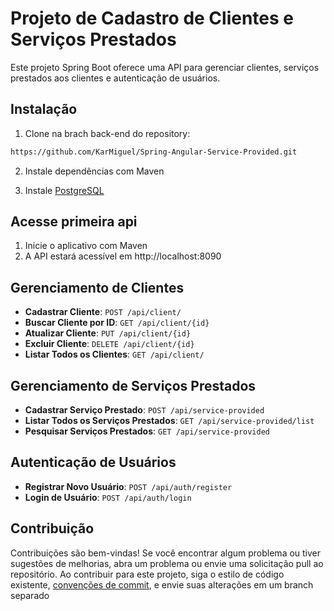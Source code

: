 # Projeto de Cadastro de Clientes e Serviços Prestados

Este projeto Spring Boot oferece uma API para gerenciar clientes, serviços prestados aos clientes e autenticação de usuários.

## Instalação

1. Clone na brach back-end do repository:

```bash
https://github.com/KarMiguel/Spring-Angular-Service-Provided.git
```

2. Instale dependências com Maven

3. Instale [PostgreSQL](https://www.postgresql.org/)

## Acesse primeira api

1. Inicie o aplicativo com Maven
2. A API estará acessível em http://localhost:8090

## Gerenciamento de Clientes

- **Cadastrar Cliente**: `POST /api/client/`
- **Buscar Cliente por ID**: `GET /api/client/{id}`
- **Atualizar Cliente**: `PUT /api/client/{id}`
- **Excluir Cliente**: `DELETE /api/client/{id}`
- **Listar Todos os Clientes**: `GET /api/client/`

## Gerenciamento de Serviços Prestados

- **Cadastrar Serviço Prestado**: `POST /api/service-provided`
- **Listar Todos os Serviços Prestados**: `GET /api/service-provided/list`
- **Pesquisar Serviços Prestados**: `GET /api/service-provided`

## Autenticação de Usuários

- **Registrar Novo Usuário**: `POST /api/auth/register`
- **Login de Usuário**: `POST /api/auth/login`

## Contribuição
Contribuições são bem-vindas! Se você encontrar algum problema ou tiver sugestões de melhorias, abra um problema ou envie uma solicitação pull ao repositório.
Ao contribuir para este projeto, siga o estilo de código existente, [convenções de commit](https://www.conventionalcommits.org/en/v1.0.0/), e envie suas alterações em um branch separado
